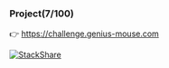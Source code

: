 ### Project(7/100)
👉 https://challenge.genius-mouse.com

[![StackShare](http://img.shields.io/badge/tech-stack-0690fa.svg?style=flat)](https://stackshare.io/myplanet/myplanet)
<!--
**gatherKnowledge/gatherKnowledge** is a ✨ _special_ ✨ repository because its `README.md` (this file) appears on your GitHub profile.

Here are some ideas to get you started:

- 🔭 I’m currently working on ...
- 🌱 I’m currently learning ...
- 👯 I’m looking to collaborate on ...
- 🤔 I’m looking for help with ...
- 💬 Ask me about ...
- 📫 How to reach me: ...
- 😄 Pronouns: ...
- ⚡ Fun fact: ...
-->
